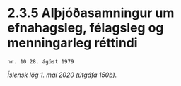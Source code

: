 # 2.3.5 Alþjóðasamningur um efnahagsleg, félagsleg og menningarleg réttindi

`nr. 10 28. ágúst 1979`

_Íslensk lög 1. maí 2020 (útgáfa 150b)._


